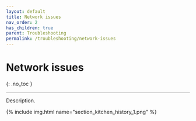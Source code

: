```yaml
---
layout: default
title: Network issues
nav_order: 2
has_children: true
parent: Troubleshooting
permalink: /troubleshooting/network-issues
---
```


# Network issues
{: .no_toc }

---

Description.

{% include img.html name="section_kitchen_history_1.png" %}